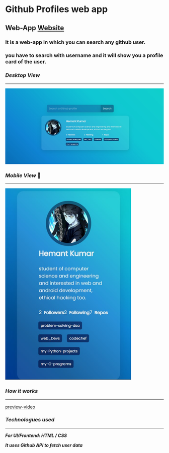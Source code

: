 # Github Profiles web app

## Web-App  [Website](https://hemant-github-profiles.netlify.app/)


### It is a web-app in which you can search any github user.
### you have to search with username and it will show you a profile card of the user.

### ***Desktop View***
------
<img src="images/github-profiles-desktop-view-ss.jpg" width="1080px">

### ***Mobile View*** 📱
------
<img src="images/github-profiles-mobile-view-ss.jpg" width="400">

### ***How it works***
------
[preview-video](https://www.linkedin.com/posts/hemant-kumar-mandal-417a491b0_html-css-webdevelopment-activity-6824983932665118720-LzmI)


### ***Technologues used***
------
***For UI/Frontend: HTML / CSS***

***It uses Github API to fetch user data***
